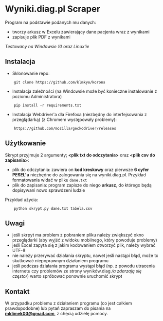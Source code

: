 # Wyniki.diag.pl Scraper
Program na podstawie podanych mu danych:
- tworzy arkusz w Excelu zawierający dane pacjenta wraz z wynikami
- zapisuje plik PDF z wynikami

*Testowany na Windowsie 10 oraz Linux'ie*

## Instalacja
- Sklonowanie repo:
```
    git clone https://github.com/klmkyo/korona
```
- Instalacja zależności (na Windowsie może być konieczne instalowanie z poziomu Administratora)
```
    pip install -r requirements.txt
```
- Instalacja Webdriver'a dla Firefoxa (niezbędny do interfejsowania z przeglądarką) (z Chromem występowały problemy):
```
    https://github.com/mozilla/geckodriver/releases
```

## Użytkowanie
Skrypt przyjmuje 2 argumenty; **\<plik txt do odczytania\>** oraz **\<plik csv do zapisania\>**:
- plik do odczytania: zawiera on **kod kreskowy** oraz pierwsze **6 cyfer PESEL'u** niezbędne do zalogowania się na wyniki.diag.pl. Przykład formatowania widać w pliku ```dane.txt```
- plik do zapisania: program zapisze do niego **arkusz**, do którego będą dopisywani nowo sprawdzeni ludzie

Przykład użycia:
```
    python skrypt.py dane.txt tabela.csv
```

## Uwagi
- jeśli skrpyt ma problem z pobraniem pliku należy zwiększyć okno przeglądarki (aby wyjść z widoku mobilnego, który powoduje problemy)
- jeśli Excel zapyta się z jakim kodowaniem otworzyć plik, należy wybrać UTF-8
- nie należy przerywać działania skryptu, nawet jeśli nastąpi błąd, może to skutkować niepoprawnym działaniem programu
- jeśli podczas działania programu wystąpi błąd (np. z powodu utracenia internetu czy problemów ze strony wyników.diag */a zdarzają się często/*) warto spróbować ponownie uruchomić skrypt

## Kontakt
W przypadku problemu z działaniem programu (co jest całkiem prawdopodobne) lub pytań zapraszam do pisania na **mklimek03@gmail.com**, z chęcią udzielę pomocy.